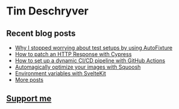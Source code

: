 # Tim Deschryver

<!-- prettier-ignore-start -->
<!-- BLOG:START -->

## Recent blog posts

- [Why I stopped worrying about test setups by using AutoFixture](https://timdeschryver.dev/blog/why-i-stopped-worrying-about-test-setups-by-using-autofixture)
- [How to patch an HTTP Response with Cypress](https://timdeschryver.dev/blog/how-to-patch-an-http-response-with-cypress)
- [How to set up a dynamic CI/CD pipeline with GitHub Actions](https://timdeschryver.dev/blog/how-to-set-up-a-dynamic-ci-cd-pipeline-with-github-actions)
- [Automagically optimize your images with Squoosh](https://timdeschryver.dev/blog/automagically-optimize-your-images-with-squoosh)
- [Environment variables with SvelteKit](https://timdeschryver.dev/blog/environment-variables-with-sveltekit)
- [More posts](https://timdeschryver.dev/blog)

<!-- BLOG:END -->
<!-- prettier-ignore-end -->

## [Support me](https://www.paypal.com/donate/?hosted_button_id=59M5TFPQJS8SQ)
